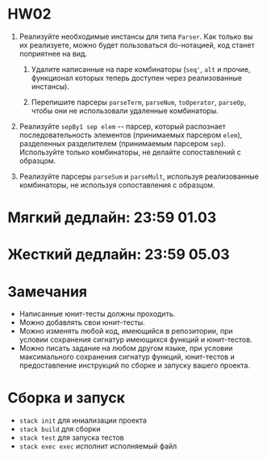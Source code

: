 # HW02

1. Реализуйте необходимые инстансы для типа `Parser`. Как только вы их реализуете, можно будет пользоваться do-нотацией, код станет поприятнее на вид.

   1. Удалите написанные на паре комбинаторы (`seq'`, `alt` и прочие, функционал которых теперь доступен через реализованные инстансы).

   2. Перепишите парсеры `parseTerm`, `parseNum`, `toOperator`, `parseOp`, чтобы они не использовали удаленные комбинаторы. 

2. Реализуйте `sepBy1 sep elem` -- парсер, который распознает последовательность элементов (принимаемых парсером `elem`), разделенных разделителем (принимаемым парсером `sep`). Используйте только комбинаторы, не делайте сопоставлений с образцом.

3. Реализуйте парсеры `parseSum` и `parseMult`, используя реализованные комбинаторы, не используя сопоставления с образцом.

# Мягкий дедлайн: 23:59 01.03

# Жесткий дедлайн: 23:59 05.03

# Замечания

* Написанные юнит-тесты должны проходить.
* Можно добавлять свои юнит-тесты.
* Можно изменять любой код, имеющийся в репозитории, при условии сохранения сигнатур имеющихся функций и юнит-тестов.
* Можно писать задание на любом другом языке, при условии максимального сохранения сигнатур функций, юнит-тестов и предоставление инструкций по сборке и запуску вашего проекта.

# Сборка и запуск

* `stack init` для иниализации проекта
* `stack build` для сборки
* `stack test` для запуска тестов
* `stack exec exec` исполнит исполняемый файл
